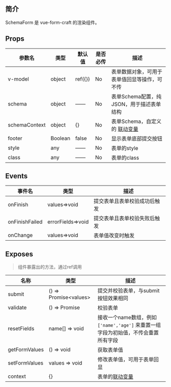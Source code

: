 ## 简介

SchemaForm 是 vue-form-craft 的渲染组件。

<div class='login'></div>

## Props

| 参数名        | 类型    | 默认值  | 是否必传 | 描述                                               |
| ------------- | ------- | ------- | -------- | -------------------------------------------------- |
| v-model       | object  | ref({}) | No       | 表单数据对象，可用于表单值回显等操作，可不传       |
| schema        | object  | ——      | No       | 表单Schema配置，纯JSON，用于描述表单结构           |
| schemaContext | object  | {}      | No       | 表单Schema，自定义的 [联动变量](/document/linkage) |
| footer        | Boolean | false   | No       | 显示表单底部提交按钮                               |
| style         | any     | ——      | No       | 表单的style                                        |
| class         | any     | ——      | No       | 表单的class                                        |


## Events

| 事件名         | 类型              | 描述                         |
| -------------- | ----------------- | ---------------------------- |
| onFinish       | values=>void      | 提交表单且表单校验成功后触发 |
| onFinishFailed | errorFields=>void | 提交表单且表单校验失败后触发 |
| onChange       | values=>void      | 表单值改变时触发             |

## Exposes

>组件暴露出的方法，通过ref调用

| 名称          | 类型                    | 描述                                                                              |
| ------------- | ----------------------- | --------------------------------------------------------------------------------- |
| submit        | () => Promise\<values\> | 提交并校验表单，与submit按钮效果相同                                              |
| validate      | () => Promise           | 校验表单                                                                          |
| resetFields   | name[] => void          | 接收一个name数组，例如`['name','age']` 来重置一组字段为初始值，不传会重置所有字段 |
| getFormValues | () => void              | 获取表单值                                                                        |
| setFormValues | values => void          | 修改表单值，可用于表单回显                                                        |
| context       | {}                      | 表单的[联动变量](/document/linkage)                                               |





